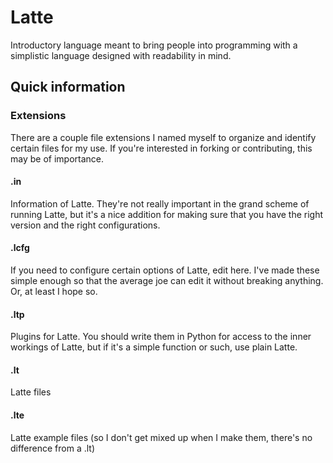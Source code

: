 # Latte
Introductory language meant to bring people into programming with a simplistic language designed with readability in mind.

## Quick information
### Extensions
There are a couple file extensions I named myself to organize and identify certain files for my use. If you're interested in forking or contributing, this may be of importance.
#### .in
Information of Latte. They're not really important in the grand scheme of running Latte, but it's a nice addition for making sure that you have the right version and the right configurations.
#### .lcfg
If you need to configure certain options of Latte, edit here. I've made these simple enough so that the average joe can edit it without breaking anything. Or, at least I hope so.
#### .ltp
Plugins for Latte. You should write them in Python for access to the inner workings of Latte, but if it's a simple function or such, use plain Latte.
#### .lt
Latte files
#### .lte
Latte example files (so I don't get mixed up when I make them, there's no difference from a .lt)
